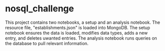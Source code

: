 # nosql_challenge

This project contains two notebooks, a setup and an analysis notebook. The resource file, "establishments.json" is loaded into MongoDB. The setup notebook ensures the data is loaded, modifies data types, adds a new entry, and deletes uwanted entries. The analysis notebook runs queries on the database to pull relevant information.
